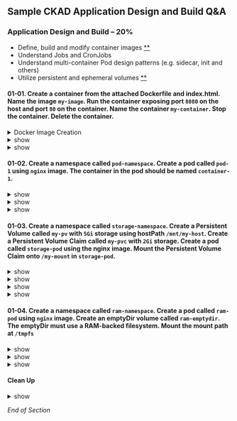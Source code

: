 ## Sample CKAD Application Design and Build Q&A

### Application Design and Build – 20%

- Define, build and modify container images [\*\*](https://github.com/jamesbuckett/ckad-questions/blob/main/01-ckad-design-build.md#01-01-create-a-container-from-the-attached-dockerfile-and-indexhtml-name-the-image-my-image-name-the-container-my-container-run-the-container-exposing-port-8080-on-the-host-and-port-80-on-the-container-stop-the-container-delete-the-container)
- Understand Jobs and CronJobs
- Understand multi-container Pod design patterns (e.g. sidecar, init and others)
- Utilize persistent and ephemeral volumes [\*\*](https://github.com/jamesbuckett/ckad-questions/blob/main/01-ckad-design-build.md#01-03-create-a-namespace-called-storage-namespace-create-a-persistent-volume-called-my-pv-with-5gi-storage-using-hostpath-mntmy-host-create-a-persistent-volume-claim-called-my-pvc-with-2gi-storage-create-a-pod-called-storage-pod-using-the-nginx-image-mount-the-persistent-volume-claim-onto-my-mount-in-storage-pod)

#### 01-01. Create a container from the attached Dockerfile and index.html. Name the image `my-image`. Run the container exposing port `8080` on the host and port `80` on the container. Name the container `my-container`. Stop the container. Delete the container.

<details class="faq box"><summary>Docker Image Creation</summary>
<p>

##### Docker Image Creation

Create a file called index.html

```bash
mkdir -p ~/ckad/
vi ~/ckad/index.html
```

Edit index.html with the following text.

```bash
Hardships often prepare ordinary people for an extraordinary destiny.
```

Create a file called Dockerfile

```bash
vi ~/ckad/Dockerfile
```

Edit the Docker with to include the text below

```bash
FROM nginx:latest
COPY ./index.html /usr/share/nginx/html/index.html
```

```bash
cd ~/ckad/
clear
# Build the docker image
docker build -t my-image:v0.1 .
docker images
```

</p>
</details>

<details><summary>show</summary>
<p>

##### Docker Container Operations

kubernetes.io bookmark: [docker run](https://kubernetes.io/docs/reference/kubectl/docker-cli-to-kubectl/)

```bash
clear
# Run the docker image
docker run -it --rm -d -p 8080:80 --name my-container my-image:v0.1
```

```bash
clear
# Verify Operation
curl localhost:8080
```

```bash
clear
# List all images
docker ps -a
```

```bash
clear
# Stop the Container
docker container stop my-container
```

```bash
clear
# Delete the Image
docker image rm my-image:v0.1
```

</p>
</details>

<details><summary>show</summary>
<p>

##### Docker Operations

```bash
clear
# Prune all dangling images
docker image prune -a
```

</p>
</details>

#### 01-02. Create a namespace called `pod-namespace`. Create a pod called `pod-1` using `nginx` image. The container in the pod should be named `container-1`.

<details><summary>show</summary>
<p>

##### Overview

![01-02](https://user-images.githubusercontent.com/18049790/136649495-9194b039-b88c-4e93-b493-83eb5e296aae.png)

</p>
</details>

<details><summary>show</summary>
<p>

##### Prerequisites

```bash
clear
# Create the namespace
kubectl create namespace pod-namespace
```

```bash
clear
# Switch context into the namespace so that all subsequent commands execute inside that namespace.
kubectl config set-context --current --namespace=pod-namespace
```

##### Help Examples

```bash
clear
# Run the help flag to get examples
kubectl run -h | more
```

Output:

```
Examples:

# Start a nginx pod

kubectl run nginx --image=nginx

# Start a hazelcast pod and let the container expose port 5701

kubectl run hazelcast --image=hazelcast/hazelcast --port=5701

# Start a hazelcast pod and set environment variables "DNS_DOMAIN=cluster" and "POD_NAMESPACE=default" in the

container
kubectl run hazelcast --image=hazelcast/hazelcast --env="DNS_DOMAIN=cluster" --env="POD_NAMESPACE=default"

# Start a hazelcast pod and set labels "app=hazelcast" and "env=prod" in the container

kubectl run hazelcast --image=hazelcast/hazelcast --labels="app=hazelcast,env=prod"

# Dry run; print the corresponding API objects without creating them

kubectl run nginx --image=nginx --dry-run=client 👈👈👈 This example matches most closely to the question. Just needs an output file.

# Start a nginx pod, but overload the spec with a partial set of values parsed from JSON

kubectl run nginx --image=nginx --overrides='{ "apiVersion": "v1", "spec": { ... } }'

# Start a busybox pod and keep it in the foreground, don't restart it if it exits

kubectl run -i -t busybox --image=busybox --restart=Never

# Start the nginx pod using the default command, but use custom arguments (arg1 .. argN) for that command

kubectl run nginx --image=nginx -- <arg1> <arg2> ... <argN>

# Start the nginx pod using a different command and custom arguments

kubectl run nginx --image=nginx --command -- <cmd> <arg1> ... <argN>
```

</p>
</details>

<details><summary>show</summary>
<p>

##### Solution

kubernetes.io bookmark: [kubectl Cheat Sheet](https://kubernetes.io/docs/reference/kubectl/cheatsheet/)

```bash
clear
# Using the best example that matches the question
mkdir -p ~/ckad/
kubectl run pod-1 --image=nginx --dry-run=client -o yaml > ~/ckad/01-02.yml
```

```bash
clear
# Edit the YAML file to make required changes
# Use the Question number in case you want to return to the question for reference or for review
vi ~/ckad/01-02.yml
```

```bash
apiVersion: v1
kind: Pod
metadata:
  creationTimestamp: null
  labels:
    run: pod-1
  name: pod-1
spec:
  containers:
  - image: nginx
    name: container-1 #👈👈👈 Change from pod-1 to container-1
    resources: {}
  dnsPolicy: ClusterFirst
  restartPolicy: Always
status: {}
```

```bash
clear
# Apply the YAML file to the Kubernetes API server
kubectl apply -f ~/ckad/01-02.yml
```

```bash
clear
# Quick verification that the pod was created and is working
kubectl get pod --watch
```

</p>
</details>

#### 01-03. Create a namespace called `storage-namespace`. Create a Persistent Volume called `my-pv` with `5Gi` storage using hostPath `/mnt/my-host`. Create a Persistent Volume Claim called `my-pvc` with `2Gi` storage. Create a pod called `storage-pod` using the nginx image. Mount the Persistent Volume Claim onto `/my-mount` in `storage-pod`.

<details><summary>show</summary>
<p>

##### Overview

![pv-pvc-pod](https://user-images.githubusercontent.com/18049790/138383528-c262a6a1-6d61-4493-abb8-93d1534010ec.jpg)

Legend
* PersistentVolume – the low level representation of a storage volume
* PersistentVolumeClaim – the binding between a Pod and PersistentVolume
* Pod – a running container that will consume a PersistentVolume
* StorageClass – allows for dynamic provisioning of PersistentVolumes

[Access Modes](https://kubernetes.io/docs/concepts/storage/persistent-volumes/#access-modes)
* ReadWriteOnce(RWO) - volume can be mounted as read-write by a single node.
* ReadOnlyMany(ROX) - volume can be mounted read-only by many nodes.
* ReadWriteMany(RWX) - volume can be mounted as read-write by many nodes.
* ReadWriteOncePod(RWOP) - volume can be mounted as read-write by a single Pod.

Notes
* Once a PV is bound to a PVC, that PV is essentially tied to the PVC and cannot be bound to by another PVC. 
* There is a one-to-one mapping of PVs and PVCs. 
* However, multiple pods in the same project can use the same PVC.
* The link between PV and PVC is not explict, instead the PVC makes a some requests for storage. 
* Kubernetes will pick an appropriate PersistentVolume to meet that claim.
* StorageClass provisions PV dynamically, when PVC claims it. 
* StorageClass allows for dynamically provisioned volumes for an incoming claim.


</p>
</details>

<details><summary>show</summary>
<p>

##### Prerequisites

```bash
clear
kubectl create namespace storage-namespace
kubectl config set-context --current --namespace=storage-namespace
```

##### Solution

kubernetes.io bookmark: [Create a PersistentVolume](https://kubernetes.io/docs/tasks/configure-pod-container/configure-persistent-volume-storage/#create-a-persistentvolume)

```bash
# Create a YAML file for the PV
mkdir -p ~/ckad/
vi ~/ckad/01-03-pv.yml
```

```bash
apiVersion: v1
kind: PersistentVolume
metadata:
  name: my-pv #👈👈👈 Change
  labels:
    type: local
spec:
  storageClassName: manual
  capacity:
    storage: 5Gi #👈👈👈 Change
  accessModes:
    - ReadWriteOnce
  hostPath:
    path: "/mnt/my-host" #👈👈👈 Change
```

```bash
kubectl apply -f ~/ckad/01-03-pv.yml
clear
kubectl get pv
```

Output:

```
# Note the STATUS=Available
NAME      CAPACITY   ACCESS MODES   RECLAIM POLICY   STATUS      CLAIM
my-pv     5Gi        RWO            Retain           Available
```

</p>
</details>

<details><summary>show</summary>
<p>

##### Solution

kubernetes.io bookmark: [Create a PersistentVolumeClaim](https://kubernetes.io/docs/tasks/configure-pod-container/configure-persistent-volume-storage/#create-a-persistentvolumeclaim)

```bash
# Create a YAML file for the PVC
mkdir -p ~/ckad/
vi ~/ckad/01-03-pvc.yml
```

```bash
apiVersion: v1
kind: PersistentVolumeClaim
metadata:
  name: my-pvc #👈👈👈 Change
spec:
  storageClassName: manual
  accessModes:
    - ReadWriteOnce
  resources:
    requests:
      storage: 2Gi #👈👈👈 Change
```

```bash
kubectl apply -f ~/ckad/01-03-pvc.yml
clear
kubectl get pv
kubectl get pvc
```

Output:

```
NAME      CAPACITY   ACCESS MODES   RECLAIM POLICY   STATUS      CLAIM
my-pv     5Gi        RWO            Retain           Bound       storage-namespace/my-pvc  # STATUS=Bound means the PV and PVC are linked

NAME     STATUS   VOLUME   CAPACITY   ACCESS MODES   STORAGECLASS   AGE
my-pvc   Bound    my-pv    5Gi        RWO            manual         6s                     # STATUS=Bound means the PV and PVC are linked
```

</p>
</details>

<details><summary>show</summary>
<p>

##### Solution

kubernetes.io bookmark: [Create a Pod](https://kubernetes.io/docs/tasks/configure-pod-container/configure-persistent-volume-storage/#create-a-pod)

```bash
# Create a YAML file for the Pod
mkdir -p ~/ckad/
vi  ~/ckad/01-03-pod.yml
```

```bash
apiVersion: v1
kind: Pod
metadata:
  name: storage-pod #👈👈👈 Change
spec:
  volumes:
    - name: my-volume
      persistentVolumeClaim:
        claimName: my-pvc #👈👈👈 Change
  containers:
    - name: my-container
      image: nginx
      ports:
        - containerPort: 80
          name: "http-server"
      volumeMounts:
        - mountPath: "/my-mount" #👈👈👈 Change
          name: my-volume

```

```bash
kubectl apply -f ~/ckad/01-03-pod.yml
clear
# Verify that the volume is mounted
# Or just kubectl describe pod storage-pod
kubectl describe pod storage-pod | grep -i Mounts -A1
```

Output:

```
    Mounts:
      /my-mount from my-volume (rw)    # Success
```

</p>
</details>

#### 01-04. Create a namespace called `ram-namespace`. Create a pod called `ram-pod` using `nginx` image. Create an emptyDir volume called `ram-emptydir`. The emptyDir must use a RAM-backed filesystem. Mount the mount path at `/tmpfs`

<details><summary>show</summary>
<p>

##### Overview

![01-04](https://user-images.githubusercontent.com/18049790/136649713-c13c3248-2345-435d-9603-9ebc3ee67c13.png)

</p>
</details>

<details><summary>show</summary>
<p>

##### Prerequisites

```bash
clear
kubectl create namespace ram-namespace
kubectl config set-context --current --namespace=ram-namespace
```

</p>
</details>

<details><summary>show</summary>
<p>

##### Solution

kubernetes.io bookmark: [emptyDir](https://kubernetes.io/docs/concepts/storage/volumes/#emptydir)

```bash
clear
kubectl run ram-pod --image=nginx --dry-run=client -o yaml > ~/ckad/01-04.yml
```

```bash
clear
# Edit the YAML file to make required changes
# Use the Question number in case you want to return to the question for reference or for review
mkdir -p ~/ckad/
vi ~/ckad/01-04.yml
```

```bash
apiVersion: v1
kind: Pod
metadata:
  creationTimestamp: null
  labels:
    run: ram-pod
  name: ram-pod
spec:
  containers:
  - image: nginx
    name: ram-pod
    resources: {}
    volumeMounts:
    - mountPath: /tmpfs
      name: ram-emptydir
  volumes:
  - name: ram-emptydir
    emptyDir:
      medium: Memory #👈👈👈 This is the sauce
  dnsPolicy: ClusterFirst
  restartPolicy: Always
status: {}
```

```bash
clear
# Apply the YAML file to the Kubernetes API server
kubectl apply -f ~/ckad/01-04.yml
# Verify that the volume is mounted
# Or just kubectl describe pod storage-pod
kubectl describe pod ram-pod | grep -i Mounts -A1
```

</p>
</details>

#### Clean Up

<details><summary>show</summary>
<p>

```bash
cd
yes | rm -R ~/ckad/
kubectl delete ns storage-namespace --force
kubectl delete ns pod-namespace --force
kubectl delete ns ram-namespace --force
kubectl delete pv my-pv
```

</p>
</details>

_End of Section_
